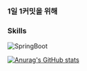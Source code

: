 ### 1일 1커밋을 위해

### Skills
<img alt="SpringBoot" src ="https://img.shields.io/badge/SpringBoot-#6DB33F.svg?&style=for-the-badge&logo=로고명&logoColor=로고색상"/>



[![Anurag's GitHub stats](https://github-readme-stats.vercel.app/api?username=bickck)](https://github.com/anuraghazra/github-readme-stats)
